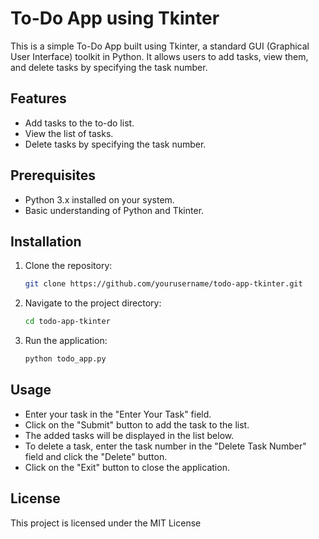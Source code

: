# To-Do App using Tkinter

This is a simple To-Do App built using Tkinter, a standard GUI (Graphical User Interface) toolkit in Python. It allows users to add tasks, view them, and delete tasks by specifying the task number.

## Features

- Add tasks to the to-do list.
- View the list of tasks.
- Delete tasks by specifying the task number.

## Prerequisites

- Python 3.x installed on your system.
- Basic understanding of Python and Tkinter.

## Installation

1. Clone the repository:

    ```bash
    git clone https://github.com/yourusername/todo-app-tkinter.git
    ```

2. Navigate to the project directory:

    ```bash
    cd todo-app-tkinter
    ```

3. Run the application:

    ```bash
    python todo_app.py
    ```

## Usage

- Enter your task in the "Enter Your Task" field.
- Click on the "Submit" button to add the task to the list.
- The added tasks will be displayed in the list below.
- To delete a task, enter the task number in the "Delete Task Number" field and click the "Delete" button.
- Click on the "Exit" button to close the application.

## License

This project is licensed under the MIT License 

